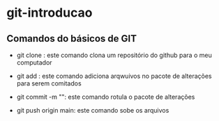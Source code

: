 # git-introducao

## Comandos do básicos de GIT 

- git clone <lin-do-repositorio>: este comando clona um repositório do github para o meu computador

- git add <nome-do-arquivo>: este comando adiciona arqwuivos no pacote de alterações para serem comitados

- git commit -m "<mensagem-do-meu-commit>": este comando rotula o pacote de alterações 

- git push origin main: este comando sobe os arquivos 
